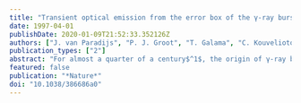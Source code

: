 ```yaml
---
title: "Transient optical emission from the error box of the γ-ray burst of 28 February 1997"
date: 1997-04-01
publishDate: 2020-01-09T21:52:33.352126Z
authors: ["J. van Paradijs", "P. J. Groot", "T. Galama", "C. Kouveliotou", "R. G. Strom", "J. Telting", "R. G. M. Rutten", "G. J. Fishman", "C. A. Meegan", "M. Pettini", "N. Tanvir", "J. Bloom", "H. Pedersen", "H. U. Nørdgaard-Nielsen", "M. Linden-Vørnle", "J. Melnick", "G. Van der Steene", "M. Bremer", "R. Naber", "J. Heise", "J. in't Zand", "E. Costa", "M. Feroci", "L. Piro", "F. Frontera", "G. Zavattini", "L. Nicastro", "E. Palazzi", "K. Bennett", "L. Hanlon", "A. Parmar"]
publication_types: ["2"]
abstract: "For almost a quarter of a century$^1$, the origin of γ-ray bursts- brief, energetic bursts of high-energy photons-has remained unknown. The detection of a counterpart at another wavelength has long been thought to be a key to understanding the nature of these bursts (see, for example, ref. 2), but intensive searches have not revealed such a counterpart. The distribution and properties of the bursts$^3$ are explained naturally if they lie at cosmological distances (a few Gpc)$^4$, but there is a countervailing view that they are relatively local objects$^5$, perhaps distributed in a very large halo around our Galaxy. Here we report the detection of a transient and fading optical source in the error box associated with the burst GRB970228, less than 21 hours after the burst$^6,7$. The optical transient appears to be associated with a faint galaxy$^7,8$, suggesting that the burst occurred in that galaxy and thus that γ-ray bursts in general lie at cosmological distance."
featured: false
publication: "*Nature*"
doi: "10.1038/386686a0"
---
```


